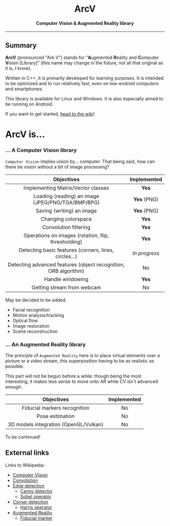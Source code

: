 <h1 align="center">
    ArcV
</h1>

<h4 align="center">Computer Vision &amp; Augmented Reality library</h4>

---

## Summary

**ArcV** (pronounced "Ark V") stands for "**A**ugmented **R**eality and **C**omputer **V**ision [Library]" (this name may change in the future, not all that original as it is, I know).

Written in C++, it is primarily developed for learning purposes. It is intended to be optimized and to run relatively fast, even on low-end/old computers and smartphones.

This library is available for Linux and Windows. It is also especially aimed to be running on Android.

If you want to get started, [head to the wiki](https://github.com/Razakhel/ArcV/wiki)!

# ArcV is...

### ... A **C**omputer **V**ision library

`Computer Vision` implies vision by... computer. That being said, how can there be vision without a bit of image processing?

| Objectives | Implemented |
| :--------: | :---------: |
| Implementing Matrix/Vector classes | **Yes** |
| Loading (reading) an image (JPEG/PNG/TGA/BMP/BPG) | **Yes** (PNG) |
| Saving (writing) an image | **Yes** (PNG) |
| Changing colorspace | **Yes** |
| Convolution filtering | **Yes** |
| Operations on images (rotation, flip, thresholding) | **Yes** |
| Detecting basic features (corners, lines, circles...) | _In progress_ |
| Detecting advanced features (object recognition, ORB algorithm) | No |
| Handle windowing | **Yes** |
| Getting stream from webcam | No |

May be decided to be added:
- Facial recognition
- Motion analysis/tracking
- Optical flow
- Image restoration
- Scene reconstruction

### ... An **A**ugmented **R**eality library

The principle of `Augmented Reality` here is to place virtual elements over a picture or a video stream, this superposition having to be as realistic as possible.

This part will not be begun before a while: though being the most interesting, it makes less sense to move onto AR while CV isn't advanced enough.

| Objectives | Implemented |
| :---------: | :---------: |
| Fiducial markers recognition | No |
| Pose estimation | No |
| 3D models integration (OpenGL/Vulkan) | No |

To be continued!

## External links

Links to Wikipedia:
- [Computer Vision](https://en.wikipedia.org/wiki/Computer_vision)
- [Convolution](https://en.wikipedia.org/wiki/Kernel_(image_processing))
- [Edge detection](https://en.wikipedia.org/wiki/Edge_detection)
  - [Canny detector](https://en.wikipedia.org/wiki/Canny_edge_detector)
  - [Sobel operator](https://en.wikipedia.org/wiki/Sobel_operator)
- [Corner detection](https://en.wikipedia.org/wiki/Corner_detection)
  - [Harris operator](https://en.wikipedia.org/wiki/Corner_detection#The_Harris_.26_Stephens_.2F_Plessey_.2F_Shi.E2.80.93Tomasi_corner_detection_algorithms)
- [Augmented Reality](https://en.wikipedia.org/wiki/Augmented_reality)
  - [Fiducial marker](https://en.wikipedia.org/wiki/Fiducial_marker)

